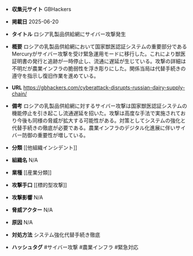 - **収集元サイト**
GBHackers

- **掲載日**
2025-06-20

- **タイトル**
ロシア乳製品供給網にサイバー攻撃発生

- **概要**
ロシアの乳製品供給網において国家獣医認証システムの重要部分であるMercuryがサイバー攻撃を受け緊急運用モードに移行した。これにより獣医証明書の発行と追跡が一時停止し、流通に遅延が生じている。攻撃の詳細は不明だが農業インフラの脆弱性を浮き彫りにした。関係当局は代替手続きの遵守を指示し復旧作業を進めている。

- **URL**
https://gbhackers.com/cyberattack-disrupts-russian-dairy-supply-chain/

- **備考**
ロシアの乳製品供給網に対するサイバー攻撃は国家獣医認証システムの機能停止を引き起こし流通遅延を招いた。攻撃は高度な手法で実施されており今後も同様の脅威が拡大する可能性がある。対策としてシステムの強化と代替手続きの徹底が必要である。農業インフラのデジタル化進展に伴いサイバー防御の重要性が増している。

- **分類**
[[他組織インシデント]]

- **組織名**
N/A

- **業種**
[[産業分類]]

- **攻撃手口**
[[標的型攻撃]]

- **攻撃影響**
N/A

- **脅威アクター**
N/A

- **原因**
N/A

- **対処方法**
システム強化代替手続き徹底

- **ハッシュタグ**
#サイバー攻撃 #農業インフラ #緊急対応
